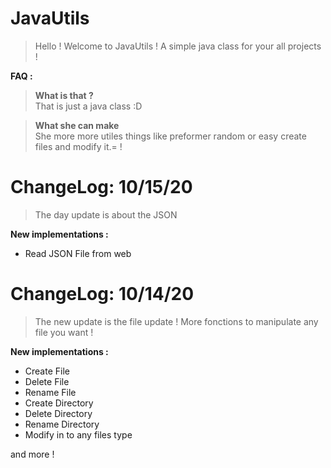 # JavaUtils

> Hello ! Welcome to JavaUtils ! A simple java class for your all projects !

**FAQ :**

> **What is that ?** <br/>
That is just a java class :D

> **What she can make** <br/>
She more more utiles things like preformer random or easy create files and modify it.= !

# ChangeLog: 10/15/20

> The day update is about the JSON

**New implementations :**

- Read JSON File from web
# ChangeLog: 10/14/20

> The new update is the file update ! More fonctions to manipulate any file you want !

**New implementations :**

- Create File
- Delete File
- Rename File
- Create Directory
- Delete Directory
- Rename Directory
- Modify in to any files type

and more !
